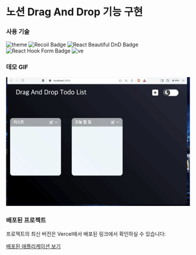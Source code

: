 # 노션 Drag And Drop 기능 구현


### 사용 기술

<div>
<img src="https://img.shields.io/badge/theme-FF4154?style=flat-square&logo=react&logoColor=white" alt="theme" />
<img src="https://img.shields.io/badge/recoil-357DFF?style=flat-square&logo=recoil&logoColor=white" alt="Recoil Badge"  />
<img src="https://img.shields.io/badge/react--beautiful--dnd-00C2FF?style=flat-square&logo=react&logoColor=white" alt="React Beautiful DnD Badge" />
<img src="https://img.shields.io/badge/react--hook--form-EC5990?style=flat-square&logo=react&logoColor=white" alt="React Hook Form Badge" />
<img src="https://img.shields.io/badge/vercel-EC5990?style=flat-square&logo=vercel&logoColor=white" alt="ve" />
</div>


### 데모 GIF

<img src="./assets/dnd-react.gif" alt="데모" width="600"/>



### 배포된 프로젝트

프로젝트의 최신 버전은 Vercel에서 배포된 링크에서 확인하실 수 있습니다:

[배포된 애플리케이션 보기](https://https://dnd-react-jade.vercel.app/)


